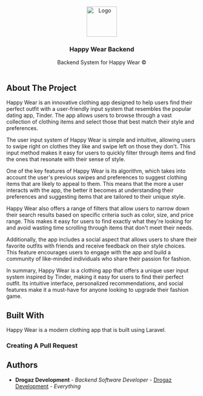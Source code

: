 <br/>
<p align="center">
  <a href="https://github.com/DrogazDev/Happy Wear">
    <img src="https://cdn.discordapp.com/attachments/1098951195843899443/1101661060211167272/132106930.png" alt="Logo" width="80" height="80">
  </a>

  <h3 align="center">Happy Wear Backend</h3>

  <p align="center">
    Backend System for Happy Wear ©
    <br/>
    <br/>
  </p>
</p>



## About The Project

Happy Wear is an innovative clothing app designed to help users find their perfect outfit with a user-friendly input system that resembles the popular dating app, Tinder. The app allows users to browse through a vast collection of clothing items and select those that best match their style and preferences.

The user input system of Happy Wear is simple and intuitive, allowing users to swipe right on clothes they like and swipe left on those they don't. This input method makes it easy for users to quickly filter through items and find the ones that resonate with their sense of style.

One of the key features of Happy Wear is its algorithm, which takes into account the user's previous swipes and preferences to suggest clothing items that are likely to appeal to them. This means that the more a user interacts with the app, the better it becomes at understanding their preferences and suggesting items that are tailored to their unique style.

Happy Wear also offers a range of filters that allow users to narrow down their search results based on specific criteria such as color, size, and price range. This makes it easy for users to find exactly what they're looking for and avoid wasting time scrolling through items that don't meet their needs.

Additionally, the app includes a social aspect that allows users to share their favorite outfits with friends and receive feedback on their style choices. This feature encourages users to engage with the app and build a community of like-minded individuals who share their passion for fashion.

In summary, Happy Wear is a clothing app that offers a unique user input system inspired by Tinder, making it easy for users to find their perfect outfit. Its intuitive interface, personalized recommendations, and social features make it a must-have for anyone looking to upgrade their fashion game.

## Built With

Happy Wear is a modern clothing app that is built using Laravel.

### Creating A Pull Request



## Authors

* **Drogaz Development** - *Backend Software Developer* - [Drogaz Development](https://github.com/DrogazDev/) - *Everything*